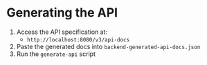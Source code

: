 # Generating the API

1. Access the API specification at:
   - `http://localhost:8080/v3/api-docs` 
2. Paste the generated docs into `backend-generated-api-docs.json`
3. Run the `generate-api` script